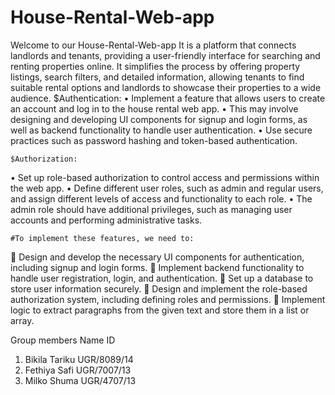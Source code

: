 # House-Rental-Web-app

Welcome to our House-Rental-Web-app It is a platform that connects landlords and tenants, providing a user-friendly interface for searching and renting properties online. It simplifies the process by offering property listings, search filters, and detailed information, allowing tenants to find suitable rental options and landlords to showcase their properties to a wide audience. 
 	$Authentication: 
•	Implement a feature that allows users to create an account and log in to the house rental web app. 
•	This may involve designing and developing UI components for signup and login forms, as well as backend functionality to handle user authentication. 
•	Use secure practices such as password hashing and token-based authentication.

 	$Authorization:
•	Set up role-based authorization to control access and permissions within the web app. 
•	Define different user roles, such as admin and regular users, and assign different levels of access and functionality to each role. 
•	The admin role should have additional privileges, such as managing user accounts and performing administrative tasks.

 	#To implement these features, we need to:
	Design and develop the necessary UI components for authentication, including signup and login forms.
	Implement backend functionality to handle user registration, login, and authentication.
	Set up a database to store user information securely.
	Design and implement the role-based authorization system, including defining roles and permissions.
	Implement logic to extract paragraphs from the given text and store them in a list or array.





Group members
	Name	                     ID
1. Bikila Tariku             UGR/8089/14 
2. Fethiya Safi 	           UGR/7007/13
3. Milko Shuma	             UGR/4707/13
   


